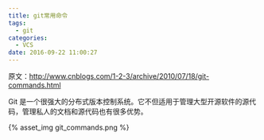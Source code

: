 ```yaml
---
title: git常用命令
tags:
  - git
categories:
  - VCS
date: 2016-09-22 11:00:27
---
```


原文：<http://www.cnblogs.com/1-2-3/archive/2010/07/18/git-commands.html>

Git 是一个很强大的分布式版本控制系统。它不但适用于管理大型开源软件的源代码，管理私人的文档和源代码也有很多优势。

{% asset_img git_commands.png %}
